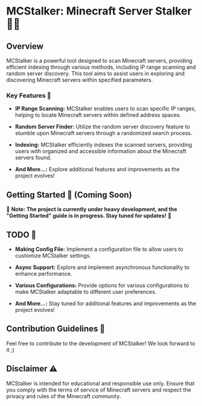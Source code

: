 # MCStalker: Minecraft Server Stalker 🕵️‍♂️

## Overview

MCStalker is a powerful tool designed to scan Minecraft servers, providing efficient indexing through various methods, including IP range scanning and random server discovery. This tool aims to assist users in exploring and discovering Minecraft servers within specified parameters.

### Key Features 🚀

- **IP Range Scanning:** MCStalker enables users to scan specific IP ranges, helping to locate Minecraft servers within defined address spaces.

- **Random Server Finder:** Utilize the random server discovery feature to stumble upon Minecraft servers through a randomized search process.

- **Indexing:** MCStalker efficiently indexes the scanned servers, providing users with organized and accessible information about the Minecraft servers found.

- **And More...:** Explore additional features and improvements as the project evolves!

## Getting Started 🚧 (Coming Soon)

🚨 **Note: The project is currently under heavy development, and the "Getting Started" guide is in progress. Stay tuned for updates!** 🚨

## TODO 📝

- **Making Config File:** Implement a configuration file to allow users to customize MCStalker settings.

- **Async Support:** Explore and implement asynchronous functionality to enhance performance.

- **Various Configurations:** Provide options for various configurations to make MCStalker adaptable to different user preferences.

- **And More...:** Stay tuned for additional features and improvements as the project evolves!

## Contribution Guidelines 🤝

Feel free to contribute to the development of MCStalker! We look forward to it ;)

## Disclaimer ⚠️

MCStalker is intended for educational and responsible use only. Ensure that you comply with the terms of service of Minecraft servers and respect the privacy and rules of the Minecraft community.
